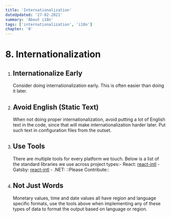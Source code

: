 ```yaml
---
title: 'Internationalization'
dateUpdated: '27-02-2021'
summary: 'About i18n'
tags: ['internationalization', 'i18n']
chapter: '8'
---
```

# 8. Internationalization
1. ##  Internationalize Early
	Consider doing internationalization early. This is often easier than doing it later.
2. ## Avoid English (Static Text)
	When not doing proper internationalization, avoid putting a lot of English text in the code, since that will make internationalization harder later. Put such text in configuration files from the outset.
3. ## Use Tools
	There are multiple tools for every platform we touch. Below is a list of the standard libraries we use across project types:- React: [react-intl](https://www.npmjs.com/package/react-intl) - Gatsby: [react-intl](https://www.npmjs.com/package/react-intl) - .NET: ::Please Contribute::
4. ## Not Just Words
	Monetary values, time and date values all have region and language specific formats, use the tools above when implementing any of these types of data to format the output based on language or region.